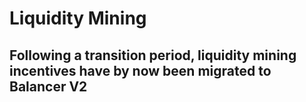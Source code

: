 # Liquidity Mining

## Following a transition period, liquidity mining incentives have by now been migrated to Balancer V2 <a id="353e"></a>

